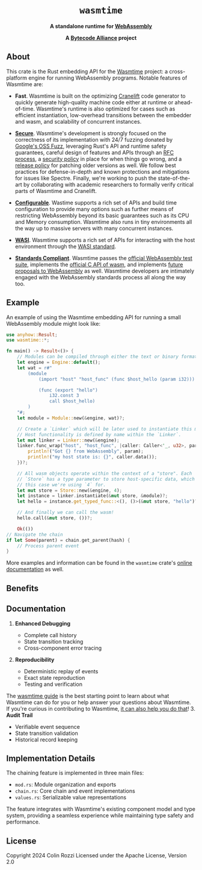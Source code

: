 <div align="center">
  <h1><code>wasmtime</code></h1>

  <p>
    <strong>A standalone runtime for
    <a href="https://webassembly.org/">WebAssembly</a></strong>
  </p>

  <strong>A <a href="https://bytecodealliance.org/">Bytecode Alliance</a> project</strong>
</div>

## About

This crate is the Rust embedding API for the [Wasmtime] project: a
cross-platform engine for running WebAssembly programs. Notable features of
Wasmtime are:

* **Fast**. Wasmtime is built on the optimizing [Cranelift] code generator to
  quickly generate high-quality machine code either at runtime or
  ahead-of-time. Wasmtime's runtime is also optimized for cases such as
  efficient instantiation, low-overhead transitions between the embedder and
  wasm, and scalability of concurrent instances.

* **[Secure]**. Wasmtime's development is strongly focused on the correctness of
  its implementation with 24/7 fuzzing donated by [Google's OSS Fuzz],
  leveraging Rust's API and runtime safety guarantees, careful design of
  features and APIs through an [RFC process], a [security policy] in place
  for when things go wrong, and a [release policy] for patching older versions
  as well. We follow best practices for defense-in-depth and known
  protections and mitigations for issues like Spectre. Finally, we're working
  to push the state-of-the-art by collaborating with academic
  researchers to formally verify critical parts of Wasmtime and Cranelift.

* **[Configurable]**. Wastime supports a rich set of APIs and build time
  configuration to provide many options such as further means of restricting
  WebAssembly beyond its basic guarantees such as its CPU and Memory
  consumption. Wasmtime also runs in tiny environments all the way up to massive
  servers with many concurrent instances.

* **[WASI]**. Wasmtime supports a rich set of APIs for interacting with the host
  environment through the [WASI standard](https://wasi.dev).

* **[Standards Compliant]**. Wasmtime passes the [official WebAssembly test
  suite](https://github.com/WebAssembly/testsuite), implements the [official C
  API of wasm](https://github.com/WebAssembly/wasm-c-api), and implements
  [future proposals to WebAssembly](https://github.com/WebAssembly/proposals) as
  well. Wasmtime developers are intimately engaged with the WebAssembly
  standards process all along the way too.

[Wasmtime]: https://github.com/bytecodealliance/wasmtime
[Cranelift]: https://github.com/bytecodealliance/wasmtime/blob/main/cranelift/README.md
[Google's OSS Fuzz]: https://google.github.io/oss-fuzz/
[security policy]: https://bytecodealliance.org/security
[RFC process]: https://github.com/bytecodealliance/rfcs
[release policy]: https://docs.wasmtime.dev/stability-release.html
[Secure]: https://docs.wasmtime.dev/security.html
[Configurable]: https://docs.rs/wasmtime/latest/wasmtime/struct.Config.html
[WASI]: https://docs.rs/wasmtime-wasi/latest/wasmtime_wasi/
[Standards Compliant]: https://docs.wasmtime.dev/stability-wasm-proposals-support.html

## Example

An example of using the Wasmtime embedding API for running a small WebAssembly
module might look like:

```rust
use anyhow::Result;
use wasmtime::*;

fn main() -> Result<()> {
    // Modules can be compiled through either the text or binary format
    let engine = Engine::default();
    let wat = r#"
        (module
            (import "host" "host_func" (func $host_hello (param i32)))

            (func (export "hello")
                i32.const 3
                call $host_hello)
        )
    "#;
    let module = Module::new(&engine, wat)?;

    // Create a `Linker` which will be later used to instantiate this module.
    // Host functionality is defined by name within the `Linker`.
    let mut linker = Linker::new(&engine);
    linker.func_wrap("host", "host_func", |caller: Caller<'_, u32>, param: i32| {
        println!("Got {} from WebAssembly", param);
        println!("my host state is: {}", caller.data());
    })?;

    // All wasm objects operate within the context of a "store". Each
    // `Store` has a type parameter to store host-specific data, which in
    // this case we're using `4` for.
    let mut store = Store::new(&engine, 4);
    let instance = linker.instantiate(&mut store, &module)?;
    let hello = instance.get_typed_func::<(), ()>(&mut store, "hello")?;

    // And finally we can call the wasm!
    hello.call(&mut store, ())?;

    Ok(())
// Navigate the chain
if let Some(parent) = chain.get_parent(hash) {
    // Process parent event
}
```

More examples and information can be found in the `wasmtime` crate's [online
documentation](https://docs.rs/wasmtime) as well.
## Benefits

## Documentation
1. **Enhanced Debugging**
   - Complete call history
   - State transition tracking
   - Cross-component error tracing

2. **Reproducibility**
   - Deterministic replay of events
   - Exact state reproduction
   - Testing and verification

The [wasmtime guide][guide] is the best starting point to learn about what
Wasmtime can do for you or help answer your questions about Wasmtime. If you're
curious in contributing to Wasmtime, [it can also help you do
that][contributing]!
3. **Audit Trail**
   - Verifiable event sequence
   - State transition validation
   - Historical record keeping

[contributing]: https://bytecodealliance.github.io/wasmtime/contributing.html
[guide]: https://bytecodealliance.github.io/wasmtime
## Implementation Details

The chaining feature is implemented in three main files:
- `mod.rs`: Module organization and exports
- `chain.rs`: Core chain and event implementations
- `values.rs`: Serializable value representations

The feature integrates with Wasmtime's existing component model and type system, providing a seamless experience while maintaining type safety and performance.

## License

Copyright 2024 Colin Rozzi
Licensed under the Apache License, Version 2.0